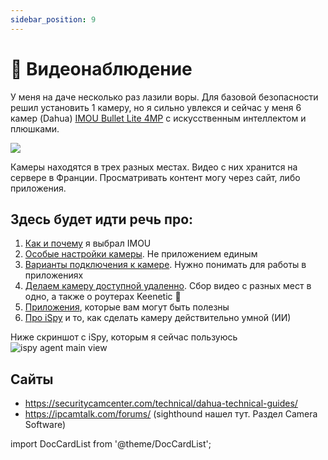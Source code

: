 ```yaml
---
sidebar_position: 9
---
```


# 📸 Видеонаблюдение

У меня на даче несколько раз лазили воры. Для базовой безопасности решил установить 1 камеру, но я сильно увлекся и сейчас у меня 6 камер (Dahua) [IMOU Bullet Lite 4MP](https://www.imoulife.com/product/detail/BulletLite4MP) с искусственным интеллектом и плюшками.

![](https://i.imgur.com/Y0YlBtd.png)

Камеры находятся в трех разных местах. Видео с них хранится на сервере в Франции. Просматривать контент могу через сайт, либо приложения.

## Здесь будет идти речь про:

1. [Как и почему](choose.md) я выбрал IMOU
2. [Особые настройки камеры](settings.md). Не приложением единым
3. [Варианты подключения к камере](connection.md). Нужно понимать для работы в приложениях
4. [Делаем камеру доступной удаленно](expose.md). Сбор видео с разных мест в одно, а также о роутерах Keenetic 🙂
5. [Приложения](apps/README.md), которые вам могут быть полезны
6. [Про iSpy](apps/ispy.md) и то, как сделать камеру действительно умной (ИИ)

Ниже скриншот с iSpy, которым я сейчас пользуюсь
![ispy agent main view](https://i.imgur.com/dDUsb3F.png)


## Сайты

- https://securitycamcenter.com/technical/dahua-technical-guides/
- https://ipcamtalk.com/forums/ (sighthound нашел тут. Раздел Camera Software)

import DocCardList from '@theme/DocCardList';

<DocCardList />


<!--
#todo Добавить куда-то
- Сколько сети тянут камеры. Ссылка на iSpy мануал по рекомендациях hardware. Кстати, в Video Settings правильно показывает примерный "расход"?
- Попробовать настроить новую камеру без приложения IMOU с его дебильным добавлением. Дописать в главу настройки
 -->
